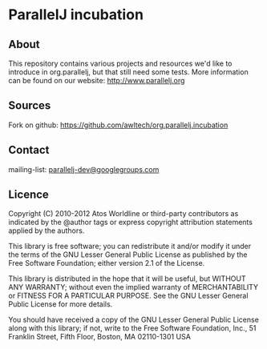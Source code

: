 ParallelJ incubation
====================

About
-----

This repository contains various projects and resources we'd like to introduce in org.parallelj, but that still need some tests.
More information can be found on our website: http://www.parallelj.org

Sources
-------

Fork on github: https://github.com/awltech/org.parallelj.incubation

Contact
-------

mailing-list: parallelj-dev@googlegroups.com

Licence
-------

Copyright (C) 2010-2012 Atos Worldline or third-party contributors as
indicated by the @author tags or express copyright attribution
statements applied by the authors.

This library is free software; you can redistribute it and/or
modify it under the terms of the GNU Lesser General Public
License as published by the Free Software Foundation; either
version 2.1 of the License.

This library is distributed in the hope that it will be useful,
but WITHOUT ANY WARRANTY; without even the implied warranty of
MERCHANTABILITY or FITNESS FOR A PARTICULAR PURPOSE. See the GNU
Lesser General Public License for more details.

You should have received a copy of the GNU Lesser General Public
License along with this library; if not, write to the Free Software
Foundation, Inc., 51 Franklin Street, Fifth Floor, Boston, MA 02110-1301 USA

